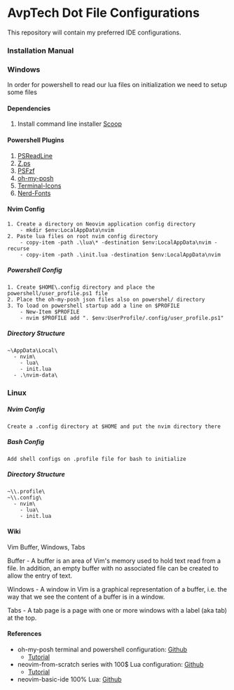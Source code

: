 # AvpTech Dot File Configurations
This repository will contain my preferred IDE configurations.

### Installation Manual

### Windows

In order for powershell to read our lua files on initialization we need to setup some files

#### Dependencies
1. Install command line installer [Scoop](https://scoop.sh/)

#### Powershell Plugins
1. [PSReadLine](docs.microsoft.com/en-us/powershell/module/psreadline/about/about_psreadline?view=powershell-7.2)  
2. [Z.ps](github.com/JannesMeyer/z.ps)  
3. [PSFzf](https://github.com/kelleyma49/PSFzf) 
4. [oh-my-posh](https://ohmyposh.dev/docs/installation/windows)  
5. [Terminal-Icons](https://www.powershellgallery.com/packages/Terminal-Icons/0.9.0)  
6. [Nerd-Fonts](https://github.com/ryanoasis/nerd-fonts)  

#### Nvim Config
```
1. Create a directory on Neovim application config directory
    - mkdir $env:LocalAppData\nvim 
2. Paste lua files on root nvim config directory 
    - copy-item -path .\lua\* -destination $env:LocalAppData\nvim -recurse
    - copy-item -path .\init.lua -destination $env:LocalAppData\nvim
```

##### Powershell Config 
```
1. Create $HOME\.config directory and place the powershell/user_profile.ps1 file 
2. Place the oh-my-posh json files also on powershel/ directory   
3. To load on powershell startup add a line on $PROFILE   
    - New-Item $PROFILE
    - nvim $PROFILE add ". $env:UserProfile/.config/user_profile.ps1"
```

##### Directory Structure
```
~\AppData\Local\
  - nvim\
    - lua\
    - init.lua
  - .\nvim-data\
```
      
### Linux 

##### Nvim Config
```
Create a .config directory at $HOME and put the nvim directory there
```

##### Bash Config
```
Add shell configs on .profile file for bash to initialize
```

##### Directory Structure
```
~\\.profile\
~\\.config\
  - nvim\
    - lua\
    - init.lua
```
#### Wiki
Vim Buffer, Windows, Tabs  

Buffer - A buffer is an area of Vim's memory used to hold text read from a file. In addition, an empty buffer with no associated file can be created to allow the entry of text.  

Windows - A window in Vim is a graphical representation of a buffer, i.e. the way that we see the content of a buffer is in a window.  

Tabs - A tab page is a page with one or more windows with a label (aka tab) at the top.   

#### References
- oh-my-posh terminal and powershell configuration: [Github](https://github.com/craftzdog/dotfiles-public#readme) 
  - [Tutorial](https://www.youtube.com/watch?v=5-aK2_WwrmM)
- neovim-from-scratch series with 100$ Lua configuration: [Github](https://github.com/LunarVim/Neovim-from-scratch) 
  - [Tutorial](https://www.youtube.com/watch?v=ctH-a-1eUME&list=PLhoH5vyxr6Qq41NFL4GvhFp-WLd5xzIzZ)
- neovim-basic-ide 100% Lua: [Github](https://github.com/LunarVim/nvim-basic-ide)

    
